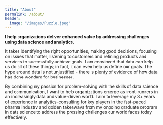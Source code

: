 ```yaml
---
title: "About"
permalink: /about/
header:
  image: "/images/Puzzle.jpeg"
---
```


**I help organizations deliver enhanced value by addressing challenges using data science and analytics.**  

It takes identifying the right opportunities, making good decisions, focusing on issues that matter, listening to customers and refining products and services to successfully achieve goals. I am convinced that data can help us do all of these things; in fact, it can even help us define our goals. The hype around data is not unjustified - there is plenty of evidence of how data has done wonders for businesses.  

By combining my passion for problem-solving with the skills of data science and communication, I want to help organizations emerge as front-runners in an increasingly data and value-driven world. I aim to leverage my 3+ years of experience in analytics-consulting for key players in the fast-paced pharma industry and golden takeaways from my ongoing graduate program in data science to address the pressing challenges our world faces today effectively.